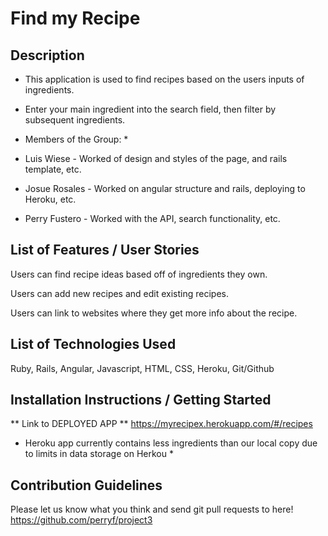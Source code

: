 # Find my Recipe

## Description

  * This application is used to find recipes based on the users inputs of ingredients.
  * Enter your main ingredient into the search field, then filter by subsequent ingredients.  

  * Members of the Group: *
  * Luis Wiese - Worked of design and styles of the page, and rails template, etc.
  * Josue Rosales - Worked on angular structure and rails, deploying to Heroku, etc.
  * Perry Fustero - Worked with the API, search functionality, etc.

## List of Features / User Stories

  Users can find recipe ideas based off of ingredients they own.  

  Users can add new recipes and edit existing recipes.  

  Users can link to websites where they get more info about the recipe.  

## List of Technologies Used

  Ruby, Rails, Angular, Javascript, HTML, CSS, Heroku, Git/Github

## Installation Instructions / Getting Started

  ** Link to DEPLOYED APP **
  https://myrecipex.herokuapp.com/#/recipes

  * Heroku app currently contains less ingredients than our local copy due to limits in data storage on Herkou *

## Contribution Guidelines

  Please let us know what you think and send git pull requests to here!
  https://github.com/perryf/project3

